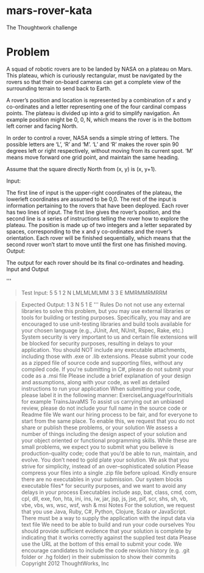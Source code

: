 # mars-rover-kata
The Thoughtwork challenge

# Problem
A squad of robotic rovers are to be landed by NASA on a plateau on Mars. This plateau, which is curiously rectangular, must be navigated by the rovers so that their on-board cameras can get a complete view of the surrounding terrain to send back to Earth.

A rover’s position and location is represented by a combination of x and y co-ordinates and a letter representing one of the four cardinal compass points. The plateau is divided up into a grid to simplify navigation. An example position might be 0, 0, N, which means the rover is in the bottom left corner and facing North.

In order to control a rover, NASA sends a simple string of letters. The possible letters are ‘L’, ‘R’ and ‘M’. ‘L’ and ‘R’ makes the rover spin 90 degrees left or right respectively, without moving from its current spot. ‘M’ means move forward one grid point, and maintain the same heading.

Assume that the square directly North from (x, y) is (x, y+1).

Input:

The first line of input is the upper-right coordinates of the plateau, the lowerleft coordinates are assumed to be 0,0.
The rest of the input is information pertaining to the rovers that have been deployed. Each rover has two lines of input. The first line gives the rover’s position, and the second line is a series of instructions telling the rover how to explore the plateau.
The position is made up of two integers and a letter separated by spaces, corresponding to the x and y co-ordinates and the rover’s orientation.
Each rover will be finished sequentially, which means that the second rover won’t start to move until the first one has finished moving.
Output:

The output for each rover should be its final co-ordinates and heading.
Input and Output

'''
>Test Input: 5 5 1 2 N LMLMLMLMM 3 3 E MMRMMRMRRM

>Expected Output: 1 3 N 5 1 E
'''
Rules
Do not not use any external libraries to solve this problem, but you may use external libraries or tools for building or testing purposes. Specifically, you may and are encouraged to use unit-testing libraries and build tools available for your chosen language (e.g., JUnit, Ant, NUnit, Rspec, Rake, etc.)
System security is very important to us and certain file extensions will be blocked for security purposes, resulting in delays to your application. You should NOT include any executable attachments, including those with .exe or .lib extensions. Please submit your code as a zipped file of source code and supporting files, without any compiled code. If you're submitting in C#, please do not submit your code as a .msi file
Please include a brief explanation of your design and assumptions, along with your code, as well as detailed instructions to run your application
When submitting your code, please label it in the following manner: ExerciseLanguageYourInitials for example TrainsJavaMS
To assist us carrying out an unbiased review, please do not include your full name in the source code or Readme file
We want our hiring process to be fair, and for everyone to start from the same place. To enable this, we request that you do not share or publish these problems, or your solution
We assess a number of things including the design aspect of your solution and your object oriented or functional programming skills. While these are small problems, we expect you to submit what you believe is production-quality code; code that you’d be able to run, maintain, and evolve. You don’t need to gold plate your solution. We ask that you strive for simplicity, instead of an over–sophisticated solution
Please compress your files into a single .zip file before upload. Kindly ensure there are no executables in your submission. Our system blocks executable files* for security purposes, and we want to avoid any delays in your process
Executables include asp, bat, class, cmd, com, cpl, dll, exe, fon, hta, ini, ins, iw, jar, jsp, js, jse, pif, scr, shs, sh, vb, vbe, vbs, ws, wsc, wsf, wsh & msi
Notes
For the solution, we request that you use Java, Ruby, C#, Python, Clojure, Scala or JavaScript.
There must be a way to supply the application with the input data via text file
We need to be able to build and run your code ourselves
You should provide sufficient evidence that your solution is complete by indicating that it works correctly against the supplied test data
Please use the URL at the bottom of this email to submit your code.
We encourage candidates to include the code revision history (e.g. .git folder or .hg folder) in their submission to show their commits
Copyright 2012 ThoughtWorks, Inc
